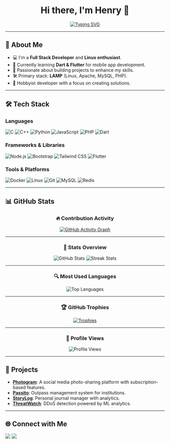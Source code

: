 # <div align="center">Hi there, I'm Henry 👋</div>
<div align="center">
  <a href="https://git.io/typing-svg">
    <img src="https://readme-typing-svg.herokuapp.com?font=Fira+Code&size=22&duration=4000&pause=1000&center=true&vCenter=true&width=450&lines=Full+Stack+Developer;Linux+Enthusiast;Find+me+at+127.0.0.1" alt="Typing SVG">
  </a>
</div>

---

## 🌟 About Me

- 💻 I'm a **Full Stack Developer** and **Linux enthusiast**.  
- 🌱 Currently learning **Dart & Flutter** for mobile app development.  
- 🚀 Passionate about building projects to enhance my skills.  
- 🛠️ Primary stack: **LAMP** (Linux, Apache, MySQL, PHP).  
- 🎯 Hobbyist developer with a focus on creating solutions.

---

## 🛠️ Tech Stack

### Languages
![C](https://img.shields.io/badge/C-A8B9CC?style=for-the-badge&logo=c&logoColor=white)
![C++](https://img.shields.io/badge/C++-00599C?style=for-the-badge&logo=c%2B%2B&logoColor=white)
![Python](https://img.shields.io/badge/Python-3776AB?style=for-the-badge&logo=python&logoColor=white)
![JavaScript](https://img.shields.io/badge/JavaScript-F7DF1E?style=for-the-badge&logo=javascript&logoColor=black)
![PHP](https://img.shields.io/badge/PHP-777BB4?style=for-the-badge&logo=php&logoColor=white)
![Dart](https://img.shields.io/badge/Dart-0175C2?style=for-the-badge&logo=dart&logoColor=white)

### Frameworks & Libraries
![Node.js](https://img.shields.io/badge/Node.js-339933?style=for-the-badge&logo=nodedotjs&logoColor=white)
![Bootstrap](https://img.shields.io/badge/Bootstrap-7952B3?style=for-the-badge&logo=bootstrap&logoColor=white)
![Tailwind CSS](https://img.shields.io/badge/Tailwind_CSS-38B2AC?style=for-the-badge&logo=tailwind-css&logoColor=white)
![Flutter](https://img.shields.io/badge/Flutter-02569B?style=for-the-badge&logo=flutter&logoColor=white)

### Tools & Platforms
![Docker](https://img.shields.io/badge/Docker-2496ED?style=for-the-badge&logo=docker&logoColor=white)
![Linux](https://img.shields.io/badge/Linux-FCC624?style=for-the-badge&logo=linux&logoColor=black)
![Git](https://img.shields.io/badge/Git-F05032?style=for-the-badge&logo=git&logoColor=white)
![MySQL](https://img.shields.io/badge/MySQL-4479A1?style=for-the-badge&logo=mysql&logoColor=white)
![Redis](https://img.shields.io/badge/Redis-DC382D?style=for-the-badge&logo=redis&logoColor=white)

---

## 📊 GitHub Stats

<div align="center">

### 🔥 Contribution Activity

[![GitHub Activity Graph](https://github-readme-activity-graph.vercel.app/graph?username=henry-jacq&theme=github-dark&hide_border=true&color=purple-600)](https://github.com/ashutosh00710/github-readme-activity-graph)

---

### 🚀 Stats Overview

![GitHub Stats](https://github-readme-stats.vercel.app/api?username=henry-jacq&show_icons=true&theme=github_dark&hide_border=true&title_color=purple-600&icon_color=purple-600&text_color=white)
![Streak Stats](https://github-readme-streak-stats.herokuapp.com/?user=henry-jacq&theme=github-dark&hide_border=true&ring=purple-600&fire=purple-600&sideNums=purple-600)

---

### 🔍 Most Used Languages

![Top Languages](https://github-readme-stats.vercel.app/api/top-langs/?username=henry-jacq&layout=compact&theme=github_dark&hide_border=true&title_color=purple-600&text_color=white)

---

### 🏆 GitHub Trophies

[![Trophies](https://github-profile-trophy.vercel.app/?username=henry-jacq&theme=onestar&no-frame=true&row=1&column=6&margin-w=15&title_color=purple-600)](https://github.com/ryo-ma/github-profile-trophy)

---

### 🚀 Profile Views

![Profile Views](https://komarev.com/ghpvc/?username=henry-jacq&color=purple-600&style=for-the-badge)

</div>

---

## 🚀 Projects

- **[Photogram](https://github.com/henry-jacq/photogram)**: A social media photo-sharing platform with subscription-based features.  
- **[Passito](https://github.com/henry-jacq/passito)**: Outpass management system for institutions.  
- **[StoryLog](https://github.com/henry-jacq/storylog)**: Personal journal manager with analytics.  
- **[ThreatWatch](https://github.com/henry-jacq/threatwatch)**: DDoS detection powered by ML analytics.  

---

## 🌐 Connect with Me

<p>
  <a href="https://t.me/henry_jacq" target="_blank"><img src="https://img.shields.io/badge/Telegram-%40henry_jacq-28a8ea"></a>
  <a href="https://linkedin.com/in/henry-jm" target="_blank"><img src="https://img.shields.io/badge/LinkedIn-henry-informational"></a>
<!--   <a href="https://henry.dev" target="_blank"><img src="https://img.shields.io/badge/Personal%20Site-henry.dev-red"></a> -->
</p>

